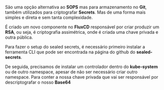 São uma opção alternativa ao **SOPS** mas para armazenamento no **Git**, também utilizados para criptografar **Secrets**. Mas de uma forma mais simples e direta e sem tanta complexidade.

É criado um novo componente no **FluxCD** responsável por criar produzir um **RSA**, ou seja, é criptografia assimétrica, onde é criada uma chave privada e outra pública. 

Para fazer o setup do sealed secrets, é necessário primeiro instalar a ferramenta CLI que pode ser encontrada na página do github do **sealed-secrets**.

De seguida, precisamos de instalar um controlador dentro do **kube-system** ou de outro namespace, apesar de não ser necessário criar outro namespace. Para conter a nossa chave privada que vai ser responsável por descriptografar o nosso **Base64**
